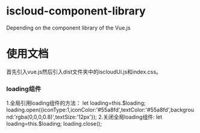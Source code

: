 # iscloud-component-library
Depending on the component library of the Vue.js

<h1>使用文档</h1>
  首先引入vue.js然后引入dist文件夹中的iscloudUi.js和index.css。
  <h3>loading组件</h3>
  1.全局引用loading组件的方法：
       let loading=this.$loading;
       loading.open({iconType:1,iconColor:'#55a8fd',textColor:'#55a8fd',background:'rgba(0,0,0,0.8)',textSize:'12px'});
  2.关闭全局loading组件:
       let loading=this.$loading;
       loading.close();
